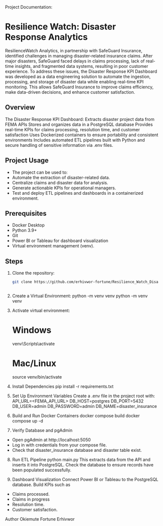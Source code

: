 Project Documentation:

# Resilience Watch: Disaster Response Analytics
ResilienceWatch Analytics, in partnership with SafeGuard Insurance, identified challenges in managing disaster-related insurance claims. After major disasters, SafeGuard faced delays in claims processing, lack of real-time insights, and fragmented data systems, resulting in poor customer experience.
To address these issues, the Disaster Response KPI Dashboard was developed as a data engineering solution to automate the ingestion, processing, and storage of disaster data while enabling real-time KPI monitoring. This allows SafeGuard Insurance to improve claims efficiency, make data-driven decisions, and enhance customer satisfaction.
## Overview
The Disaster Response KPI Dashboard:
Extracts disaster project data from FEMA APIs
Stores and organizes data in a PostgreSQL database
Provides real-time KPIs for claims processing, resolution time, and customer satisfaction
Uses Dockerized containers to ensure portability and consistent environments
Includes automated ETL pipelines built with Python and secure handling of sensitive information via .env files.
## Project Usage
- The project can be used to:
- Automate the extraction of disaster-related data.
- Centralize claims and disaster data for analysis.
- Generate actionable KPIs for operational managers.
- Test and deploy ETL pipelines and dashboards in a containerized environment.
## Prerequisites
- Docker Desktop
- Python 3.9+
- Git
- Power BI or Tableau for dashboard visualization
- Virtual environment management (venv).
## Steps
1. Clone the repository:
   ```bash
   git clone https://github.com/erhivwor-fortune/Resilience_Watch_Disaster_Response_Analytics.git
 
2. Create a Virtual Environment:
   python -m venv venv
   python -m venv venv

3. Activate virtual environment:
   # Windows
   venv\Scripts\activate

   # Mac/Linux
   source venv/bin/activate

4. Install Dependencies
  pip install -r requirements.txt

5. Set Up Environment Variables
Create a .env file in the project root with:
   API_URL=<FEMA_API_URL>
   DB_HOST=postgres
   DB_PORT=5432
   DB_USER=admin
   DB_PASSWORD=admin
   DB_NAME=disaster_insurance

6. Build and Run Docker Containers
   docker compose build
   docker compose up -d

7. Verify Database and pgAdmin
- Open pgAdmin at http://localhost:5050
- Log in with credentials from your compose file.
- Check that disaster_insurance database and disaster table exist.

8. Run ETL Pipeline
   python main.py
This extracts data from the API and inserts it into PostgreSQL.
Check the database to ensure records have been populated successfully.

9. Dashboard Visualization
Connect Power BI or Tableau to the PostgreSQL database.
Build KPIs such as
- Claims processed.
- Claims in progress
- Resolution time.
- Customer satisfaction.

Author
Okiemute Fortune Erhivwor

